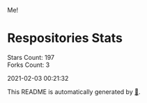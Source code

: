 Me!

# Respositories Stats
Stars Count: 197  
Forks Count: 3

2021-02-03 00:21:32  

This README is automatically generated by [🐰](https://github.com/rnitta/rnitta).

